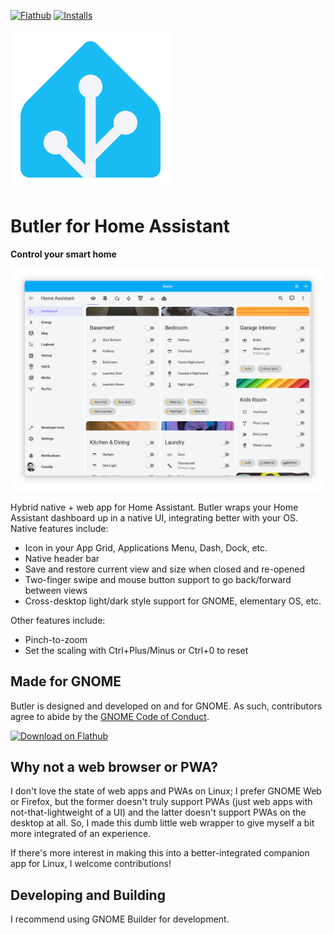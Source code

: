 [![Flathub](https://img.shields.io/flathub/v/com.cassidyjames.butler?logo=flathub&logoColor=white&style=for-the-badge)][flathub]
[![Installs](https://img.shields.io/flathub/downloads/com.cassidyjames.butler?label=Installs&logo=flathub&logoColor=white&style=for-the-badge)][flathub]

![Icon](data/icons/app.svg?raw=true)

# Butler for Home Assistant

**Control your smart home**

![Screenshot](data/screenshots/light.png)

Hybrid native + web app for Home Assistant. Butler wraps your Home Assistant dashboard up in a native UI, integrating better with your OS. Native features include:

- Icon in your App Grid, Applications Menu, Dash, Dock, etc.
- Native header bar
- Save and restore current view and size when closed and re-opened
- Two-finger swipe and mouse button support to go back/forward between views
- Cross-desktop light/dark style support for GNOME, elementary OS, etc.

Other features include:

- Pinch-to-zoom
- Set the scaling with Ctrl+Plus/Minus or Ctrl+0 to reset

## Made for GNOME

Butler is designed and developed on and for GNOME. As such, contributors agree to abide by the [GNOME Code of Conduct](https://wiki.gnome.org/Foundation/CodeOfConduct).

<a href='https://flathub.org/apps/details/com.cassidyjames.butler'><img width='196' alt='Download on Flathub' src='https://flathub.org/assets/badges/flathub-badge-en.svg'/></a>

## Why not a web browser or PWA?

I don't love the state of web apps and PWAs on Linux; I prefer GNOME Web or Firefox, but the former doesn't truly support PWAs (just web apps with not-that-lightweight of a UI) and the latter doesn't support PWAs on the desktop at all. So, I made this dumb little web wrapper to give myself a bit more integrated of an experience.

If there's more interest in making this into a better-integrated companion app for Linux, I welcome contributions!

## Developing and Building

I recommend using GNOME Builder for development.

[flathub]: https://flathub.org/apps/details/com.cassidyjames.butler


